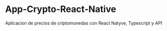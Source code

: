 # App-Crypto-React-Native
Aplicacion de precios de criptomonedas con React Natyve, Typescript y API
